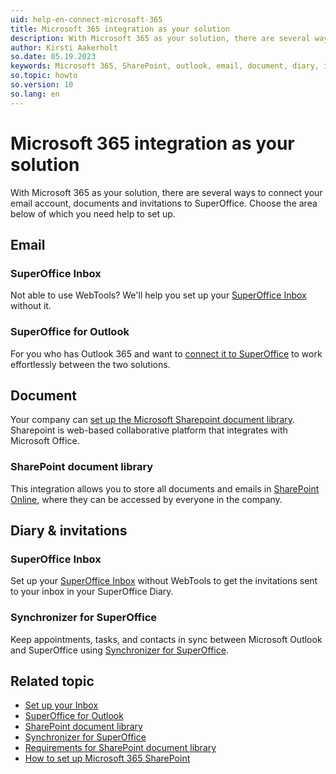 ```yaml
---
uid: help-en-connect-microsoft-365
title: Microsoft 365 integration as your solution
description: With Microsoft 365 as your solution, there are several ways to connect your email account, documents and invitations to SuperOffice.
author: Kirsti Aakerholt
so.date: 05.19.2023
keywords: Microsoft 365, SharePoint, outlook, email, document, diary, invitation
so.topic: howto
so.version: 10
so.lang: en
---
```


# Microsoft 365 integration as your solution

With Microsoft 365 as your solution, there are several ways to connect your email account, documents and invitations to SuperOffice. Choose the area below of which you need help to set up.

## Email

### SuperOffice Inbox

Not able to use WebTools? We'll help you set up your [SuperOffice Inbox][1] without it.

### SuperOffice for Outlook

For you who has Outlook 365 and want to [connect it to SuperOffice][2] to work effortlessly between the two solutions.

## Document

Your company can [set up the Microsoft Sharepoint document library][5]. Sharepoint is web-based collaborative platform that integrates with Microsoft Office.

### SharePoint document library

This integration allows you to store all documents and emails in [SharePoint Online][3], where they can be accessed by everyone in the company.

## Diary & invitations

### SuperOffice Inbox

Set up your [SuperOffice Inbox][1] without WebTools to get the invitations sent to your inbox in your SuperOffice Diary.

### Synchronizer for SuperOffice

Keep appointments, tasks, and contacts in sync between Microsoft Outlook and SuperOffice using [Synchronizer for SuperOffice][4].

## Related topic

* [Set up your Inbox][1]
* [SuperOffice for Outlook][2]
* [SharePoint document library][3]
* [Synchronizer for SuperOffice][4]
* [Requirements for SharePoint document library][6]
* [How to set up Microsoft 365 SharePoint][5]

<!-- Referenced links -->
[1]: ../../../email/inbox/learn/setup.md
[2]: ../../../email/superoffice-for-outlook/learn/index.md
[3]: ../../../admin/preferences/learn/document-library/change-to-sharepoint.md
[4]: https://appstore.superoffice.com/infobridge-software-b-v-/synchronizer-for-superoffice
[5]: ../../../document/cloud/sharepoint-documents/set-up.md
[6]: ../../../document/cloud/sharepoint-documents/requirements.md

<!-- Referenced images -->
